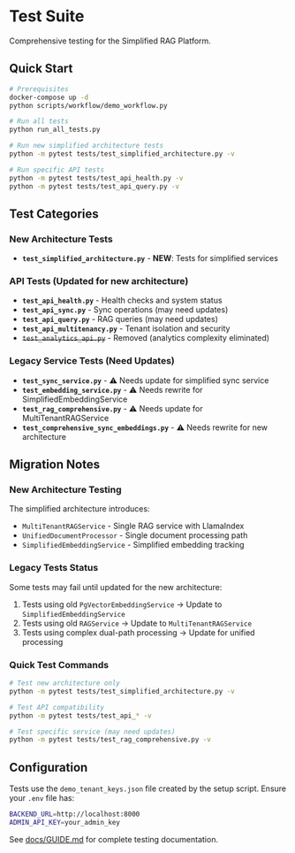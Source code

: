 # Test Suite

Comprehensive testing for the Simplified RAG Platform.

## Quick Start

```bash
# Prerequisites
docker-compose up -d
python scripts/workflow/demo_workflow.py

# Run all tests
python run_all_tests.py

# Run new simplified architecture tests
python -m pytest tests/test_simplified_architecture.py -v

# Run specific API tests
python -m pytest tests/test_api_health.py -v
python -m pytest tests/test_api_query.py -v
```

## Test Categories

### New Architecture Tests
- **`test_simplified_architecture.py`** - **NEW**: Tests for simplified services

### API Tests (Updated for new architecture)
- **`test_api_health.py`** - Health checks and system status
- **`test_api_sync.py`** - Sync operations (may need updates)
- **`test_api_query.py`** - RAG queries (may need updates) 
- **`test_api_multitenancy.py`** - Tenant isolation and security
- ~~`test_analytics_api.py`~~ - Removed (analytics complexity eliminated)

### Legacy Service Tests (Need Updates)
- **`test_sync_service.py`** - ⚠️ Needs update for simplified sync service
- **`test_embedding_service.py`** - ⚠️ Needs rewrite for SimplifiedEmbeddingService
- **`test_rag_comprehensive.py`** - ⚠️ Needs update for MultiTenantRAGService
- **`test_comprehensive_sync_embeddings.py`** - ⚠️ Needs rewrite for new architecture

## Migration Notes

### New Architecture Testing
The simplified architecture introduces:
- `MultiTenantRAGService` - Single RAG service with LlamaIndex
- `UnifiedDocumentProcessor` - Single document processing path
- `SimplifiedEmbeddingService` - Simplified embedding tracking

### Legacy Tests Status
Some tests may fail until updated for the new architecture:
1. Tests using old `PgVectorEmbeddingService` → Update to `SimplifiedEmbeddingService`
2. Tests using old `RAGService` → Update to `MultiTenantRAGService`
3. Tests using complex dual-path processing → Update for unified processing

### Quick Test Commands
```bash
# Test new architecture only
python -m pytest tests/test_simplified_architecture.py -v

# Test API compatibility
python -m pytest tests/test_api_* -v

# Test specific service (may need updates)
python -m pytest tests/test_rag_comprehensive.py -v
```

## Configuration

Tests use the `demo_tenant_keys.json` file created by the setup script. Ensure your `.env` file has:

```bash
BACKEND_URL=http://localhost:8000
ADMIN_API_KEY=your_admin_key
```

See [docs/GUIDE.md](../docs/GUIDE.md) for complete testing documentation.